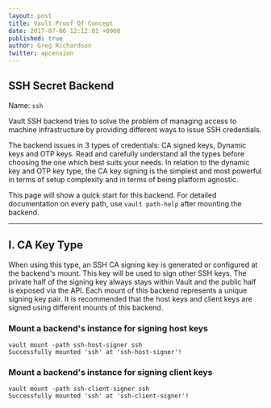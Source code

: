 ```yaml
---
layout: post
title: Vault Proof Of Concept
date: 2017-07-06 12:12:01 +0900
published: true
author: Greg Richardson
twitter: apcension
---
```


## SSH Secret Backend

Name: `ssh`

Vault SSH backend tries to solve the problem of managing access to machine
infrastructure by providing different ways to issue SSH credentials.

The backend issues in 3 types of credentials: CA signed keys, Dynamic keys and
OTP keys. Read and carefully understand all the types before choosing the one
which best suits your needs. In relation to the dynamic key and OTP key type,
the CA key signing is the simplest and most powerful in terms of setup
complexity and in terms of being platform agnostic.

This page will show a quick start for this backend. For detailed documentation
on every path, use `vault path-help` after mounting the backend.

----------------------------------------------------
## I. CA Key Type

When using this type, an SSH CA signing key is generated or configured at the
backend's mount. This key will be used to sign other SSH keys. The private half
of the signing key always stays within Vault and the public half is exposed via
the API. Each mount of this backend represents a unique signing key pair. It is
recommended that the host keys and client keys are signed using different
mounts of this backend.

### Mount a backend's instance for signing host keys

```text
vault mount -path ssh-host-signer ssh
Successfully mounted 'ssh' at 'ssh-host-signer'!
```

### Mount a backend's instance for signing client keys

```text
vault mount -path ssh-client-signer ssh
Successfully mounted 'ssh' at 'ssh-client-signer'!
```

